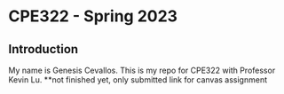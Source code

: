 # CPE322 - Spring 2023
## Introduction
My name is Genesis Cevallos. This is my repo for CPE322 with Professor Kevin Lu.
**not finished yet, only submitted link for canvas assignment
